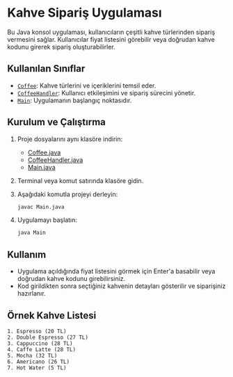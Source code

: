 # Kahve Sipariş Uygulaması

Bu Java konsol uygulaması, kullanıcıların çeşitli kahve türlerinden sipariş vermesini sağlar. Kullanıcılar fiyat listesini görebilir veya doğrudan kahve kodunu girerek sipariş oluşturabilirler.

## Kullanılan Sınıflar

- [`Coffee`](Coffee.java): Kahve türlerini ve içeriklerini temsil eder.
- [`CoffeeHandler`](CoffeeHandler.java): Kullanıcı etkileşimini ve sipariş sürecini yönetir.
- [`Main`](Main.java): Uygulamanın başlangıç noktasıdır.

## Kurulum ve Çalıştırma

1. Proje dosyalarını aynı klasöre indirin:
    - [Coffee.java](Coffee.java)
    - [CoffeeHandler.java](CoffeeHandler.java)
    - [Main.java](Main.java)

2. Terminal veya komut satırında klasöre gidin.

3. Aşağıdaki komutla projeyi derleyin:
    ```sh
    javac Main.java
    ```

4. Uygulamayı başlatın:
    ```sh
    java Main
    ```

## Kullanım

- Uygulama açıldığında fiyat listesini görmek için Enter'a basabilir veya doğrudan kahve kodunu girebilirsiniz.
- Kod girildikten sonra seçtiğiniz kahvenin detayları gösterilir ve siparişiniz hazırlanır.

## Örnek Kahve Listesi

```
1. Espresso (20 TL)
2. Double Espresso (27 TL)
3. Cappuccino (28 TL)
4. Caffe Latte (28 TL)
5. Mocha (32 TL)
6. Americano (26 TL)
7. Hot Water (5 TL)
```

